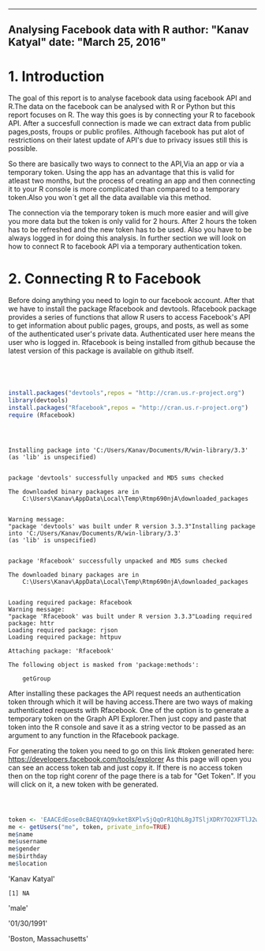 
---
Analysing Facebook data with R
author: "Kanav Katyal"
date: "March 25, 2016"
---


# 1. Introduction
The goal of this report is to analyse facebook data using facebook API and R.The data on the facebook can be analysed with R or Python but this report focuses on R. The way this goes is by connecting your R to facebook API. After a succesfull connection is made we can extract data from public pages,posts, froups or public profiles. Although facebook has put alot of restrictions on their latest update of  API's due to privacy issues still this is possible.

So there are basically two ways to connect to the API,Via an app or via a temporary token.
Using the app has an advantage that this is valid for atleast two months, but the process of creating an app and then connecting it to your R console is more complicated than compared to a temporary token.Also you won´t get all the data available via this method.

The connection via the temporary token is much more easier and will give you more data but the token is only valid for 2 hours. After 2 hours the token has to be refreshed and the new token has to be used. Also you have to be always logged in for doing this analysis. In further section we will look on how to connect R to facebook API via a temporary authentication token.




# 2. Connecting R to Facebook
Before doing anything you need to login to our facebook account. After that we have to install the package Rfacebook and devtools. Rfacebook package provides a series of functions that allow R users to access Facebook's API to get information about public pages, groups, and posts, as well as some of the authenticated user's private data. Authenticated user here means the user who is logged in. 
Rfacebook is being installed from github because the latest version of this package is available on github itself.



```R




install.packages("devtools",repos = "http://cran.us.r-project.org")
library(devtools)
install.packages("Rfacebook",repos = "http://cran.us.r-project.org")
require (Rfacebook)





```

    Installing package into 'C:/Users/Kanav/Documents/R/win-library/3.3'
    (as 'lib' is unspecified)
    

    package 'devtools' successfully unpacked and MD5 sums checked
    
    The downloaded binary packages are in
    	C:\Users\Kanav\AppData\Local\Temp\Rtmp690njA\downloaded_packages
    

    Warning message:
    "package 'devtools' was built under R version 3.3.3"Installing package into 'C:/Users/Kanav/Documents/R/win-library/3.3'
    (as 'lib' is unspecified)
    

    package 'Rfacebook' successfully unpacked and MD5 sums checked
    
    The downloaded binary packages are in
    	C:\Users\Kanav\AppData\Local\Temp\Rtmp690njA\downloaded_packages
    

    Loading required package: Rfacebook
    Warning message:
    "package 'Rfacebook' was built under R version 3.3.3"Loading required package: httr
    Loading required package: rjson
    Loading required package: httpuv
    
    Attaching package: 'Rfacebook'
    
    The following object is masked from 'package:methods':
    
        getGroup
    
    

After installing these packages the API request needs an authentication token through which it will be having access.There are two ways of making authenticated requests with Rfacebook. One of the option is to generate a temporary token on the Graph API Explorer.Then just copy and paste that token into the R console and save it as a string vector to be passed as an argument to any function in the Rfacebook package.

For generating the token you need to go on this link
#token generated here: https://developers.facebook.com/tools/explorer 
As this page will open you can see an access token tab and just copy it. If there is no access token then on the top right corenr of the page there is a tab for "Get Token". If you will click on it, a new token with be generated.





```R



token <- 'EAACEdEose0cBAEQYAQ9xketBXPlvSjQqOrR1QhL8gJTSljXDRY7O2XFTlJ2wzsg3Y1rZCJUlkGMG28Q4I4ZBje4UFIMDjTOvCV8uLUAF0wds2WyGUhKenEoYjbYqDl8P9MHmTKO4s3hZAE5EtcKLqEn5SlrnCqov0IcGTg5uXzvHcMK6OxSAWgVJgfOTkgZD'
me <- getUsers("me", token, private_info=TRUE)
me$name
me$username
me$gender
me$birthday
me$location

```


'Kanav Katyal'



    [1] NA



'male'



'01/30/1991'



'Boston, Massachusetts'





```R

```
